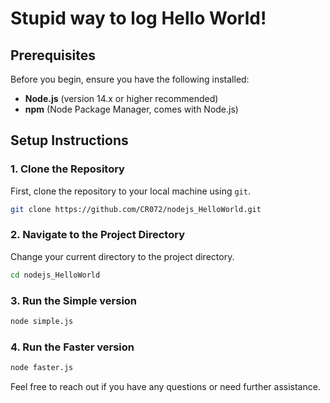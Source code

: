 # Stupid way to log Hello World!

## Prerequisites

Before you begin, ensure you have the following installed:

- **Node.js** (version 14.x or higher recommended)
- **npm** (Node Package Manager, comes with Node.js)

## Setup Instructions

### 1. Clone the Repository

First, clone the repository to your local machine using `git`.

```bash
git clone https://github.com/CR072/nodejs_HelloWorld.git
```

### 2. Navigate to the Project Directory

Change your current directory to the project directory.

```bash
cd nodejs_HelloWorld
```

### 3. Run the Simple version

```bash
node simple.js
```

### 4. Run the Faster version

```bash
node faster.js
```

Feel free to reach out if you have any questions or need further assistance.
